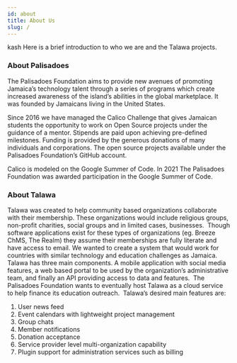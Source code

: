 ```yaml
---
id: about
title: About Us
slug: /
---
```

kash
Here is a brief introduction to who we are and the Talawa projects.
### About Palisadoes

The Palisadoes Foundation aims to provide new avenues of promoting Jamaica’s technology talent through a series of programs which create increased awareness of the island’s abilities in the global marketplace. It was founded by Jamaicans living in the United States.
​

Since 2016 we have managed the Calico Challenge that gives Jamaican students the opportunity to work on Open Source projects under the guidance of a mentor. Stipends are paid upon achieving pre-defined milestones. Funding is provided by the generous donations of many individuals and corporations. The open source projects available under the Palisadoes Foundation’s GitHub account.
​

Calico is modeled on the Google Summer of Code. In 2021 The Palisadoes Foundation was awarded participation in the Google Summer of Code.

### About Talawa

Talawa was created to help community based organizations collaborate with their membership. These organizations would include religious groups, non-profit charities, social groups and in limited cases, businesses.
​
Though software applications exist for these types of organizations (eg. Breeze ChMS, The Realm) they assume their memberships are fully literate and have access to email. We wanted to create a system that would work for countries with similar technology and education challenges as Jamaica.
​
Talawa has three main components. A mobile application with social media features, a web based portal to be used by the organization’s administrative team, and finally an API providing access to data and features.
​​
The Palisadoes Foundation wants to eventually host Talawa as a cloud service to help finance its education outreach.
​
Talawa’s desired main features are:
​
1. User news feed
1. Event calendars with lightweight project management
1. Group chats
1. Member notifications
1. Donation acceptance
1. Service provider level multi-organization capability
1. Plugin support for administration services such as billing
